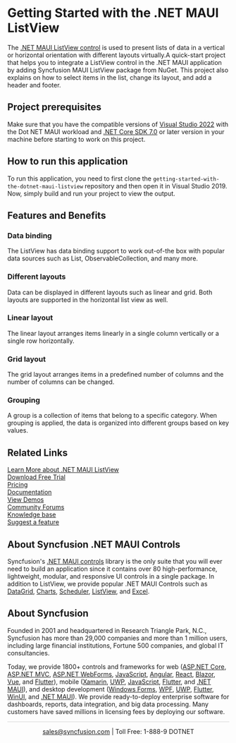# Getting Started with the .NET MAUI ListView 
The [.NET MAUI ListView control](https://www.syncfusion.com/maui-controls/maui-listview?utm_source=github&utm_medium=listing&utm_campaign=maui-listview-github-samples) is used to present lists of data in a vertical or horizontal orientation with different layouts virtually.A quick-start project that helps you to integrate a ListView control in the .NET MAUI application by adding Syncfusion MAUI ListView package from NuGet. This project also explains on how to select items in the list, change its layout, and add a header and footer.

## Project prerequisites
Make sure that you have the compatible versions of [Visual Studio 2022](https://visualstudio.microsoft.com/downloads/ ) with the Dot NET MAUI workload and [.NET Core SDK 7.0](https://dotnet.microsoft.com/en-us/download/dotnet/7.0) or later version in your machine before starting to work on this project.

## How to run this application
To run this application, you need to first clone the `getting-started-with-the-dotnet-maui-listview` repository and then open it in Visual Studio 2019. Now, simply build and run your project to view the output.

## Features and Benefits

###  Data binding
The ListView has data binding support to work out-of-the box with popular data sources such as List, ObservableCollection, and many more.

###  Different layouts
Data can be displayed in different layouts such as linear and grid. Both layouts are supported in the horizontal list view as well.

### Linear layout
The linear layout arranges items linearly in a single column vertically or a single row horizontally.

### Grid layout
The grid layout arranges items in a predefined number of columns and the number of columns can be changed.

### Grouping
A group is a collection of items that belong to a specific category. When grouping is applied, the data is organized into different groups based on key values.

## Related Links
[Learn More about .NET MAUI ListView](https://www.syncfusion.com/maui-controls/maui-listview?utm_source=github&utm_medium=listing&utm_campaign=maui-listview-github-samples) <br/>
[Download Free Trial](https://www.syncfusion.com/downloads/maui/confirm?utm_source=github&utm_medium=listing&utm_campaign=maui-listview-github-samples) <br/>
[Pricing](https://www.syncfusion.com/sales/teamlicense?utm_source=github&utm_medium=listing&utm_campaign=maui-listview-github-samples) <br/>
[Documentation](https://help.syncfusion.com/maui/listview/getting-started?utm_source=github&utm_medium=listing&utm_campaign=maui-listview-github-samples) <br/>
[View Demos](https://github.com/syncfusion/maui-demos/tree/master/MAUI/ListView?utm_source=github&utm_medium=listing&utm_campaign=maui-listview-github-samples) <br/>
[Community Forums](https://www.syncfusion.com/forums/maui?control=sflistview?utm_source=github&utm_medium=listing&utm_campaign=maui-listview-github-samples) <br/>
[Knowledge base](https://support.syncfusion.com/kb?utm_source=github&utm_medium=listing&utm_campaign=maui-listview-github-samples) <br/>
[Suggest a feature](https://www.syncfusion.com/feedback/maui?utm_source=github&utm_medium=listing&utm_campaign=maui-listview-github-samples)

## About Syncfusion .NET MAUI Controls
Syncfusion's [.NET MAUI controls](https://www.syncfusion.com/maui-controls?utm_source=github&utm_medium=listing&utm_campaign=maui-listview-github-samples) library is the only suite that you will ever need to build an application since it contains over 80 high-performance, lightweight, modular, and responsive UI controls in a single package. In addition to ListView, we provide popular .NET MAUI Controls such as [DataGrid](https://www.syncfusion.com/maui-controls/maui-datagrid?utm_source=github&utm_medium=listing&utm_campaign=maui-listview-github-samples), [Charts](https://www.syncfusion.com/maui-controls/maui-cartesian-charts?utm_source=github&utm_medium=listing&utm_campaign=maui-listview-github-samples), [Scheduler](https://www.syncfusion.com/maui-controls/maui-scheduler?utm_source=github&utm_medium=listing&utm_campaign=maui-listview-github-samples), [ListView](https://www.syncfusion.com/maui-controls/maui-listview?utm_source=github&utm_medium=listing&utm_campaign=maui-listview-github-samples), and [Excel](https://www.syncfusion.com/document-processing/excel-framework/maui?utm_source=github&utm_medium=listing&utm_campaign=maui-listview-github-samples).

## About Syncfusion

Founded in 2001 and headquartered in Research Triangle Park, N.C., Syncfusion has more than 29,000 companies and more than 1 million users, including large financial institutions, Fortune 500 companies, and global IT consultancies.

Today, we provide 1800+ controls and frameworks for web ([ASP.NET Core](https://www.syncfusion.com/aspnet-core-ui-controls?utm_source=github&utm_medium=listing&utm_campaign=maui-listview-github-samples), [ASP.NET MVC](https://www.syncfusion.com/aspnet-mvc-ui-controls?utm_source=github&utm_medium=listing&utm_campaign=maui-listview-github-samples), [ASP.NET WebForms](https://www.syncfusion.com/jquery/aspnet-webforms-ui-controls?utm_source=github&utm_medium=listing&utm_campaign=maui-listview-github-samples), [JavaScript](https://www.syncfusion.com/javascript-ui-controls?utm_source=github&utm_medium=listing&utm_campaign=maui-listview-github-samples), [Angular](https://www.syncfusion.com/angular-components?utm_source=github&utm_medium=listing&utm_campaign=maui-listview-github-samples), [React](https://www.syncfusion.com/react-components?utm_source=github&utm_medium=listing&utm_campaign=maui-listview-github-samples), [Blazor](https://www.syncfusion.com/blazor-components?utm_source=github&utm_medium=listing&utm_campaign=maui-listview-github-samples), [Vue](https://www.syncfusion.com/vue-components?utm_source=github&utm_medium=listing&utm_campaign=maui-listview-github-samples), and [Flutter](https://www.syncfusion.com/flutter-widgets?utm_source=github&utm_medium=listing&utm_campaign=maui-listview-github-samples)), mobile ([Xamarin](https://www.syncfusion.com/xamarin-ui-controls?utm_source=github&utm_medium=listing&utm_campaign=maui-listview-github-samples), [UWP](https://www.syncfusion.com/uwp-ui-controls?utm_source=github&utm_medium=listing&utm_campaign=maui-listview-github-samples), [JavaScript](https://www.syncfusion.com/javascript-ui-controls?utm_source=github&utm_medium=listing&utm_campaign=maui-listview-github-samples), [Flutter](https://www.syncfusion.com/flutter-widgets?utm_source=github&utm_medium=listing&utm_campaign=maui-listview-github-samples), and [.NET MAUI](https://www.syncfusion.com/maui-controls?utm_source=github&utm_medium=listing&utm_campaign=maui-listview-github-samples)), and desktop development ([Windows Forms](https://www.syncfusion.com/winforms-ui-controls?utm_source=github&utm_medium=listing&utm_campaign=maui-listview-github-samples), [WPF](https://www.syncfusion.com/wpf-controls?utm_source=github&utm_medium=listing&utm_campaign=maui-listview-github-samples), [UWP](https://www.syncfusion.com/uwp-ui-controls?utm_source=github&utm_medium=listing&utm_campaign=maui-listview-github-samples), [Flutter](https://www.syncfusion.com/flutter-widgets?utm_source=github&utm_medium=listing&utm_campaign=maui-listview-github-samples), [WinUI](https://www.syncfusion.com/winui-controls?utm_source=github&utm_medium=listing&utm_campaign=maui-listview-github-samples), and [.NET MAUI](https://www.syncfusion.com/maui-controls?utm_source=github&utm_medium=listing&utm_campaign=maui-listview-github-samples)). We provide ready-to-deploy enterprise software for dashboards, reports, data integration, and big data processing. Many customers have saved millions in licensing fees by deploying our software.

<hr style="height:0.3px;border:none;color:lightgrey;background-color:lightgrey;" />
 
<p align="center">
  <a href="mailto:sales@syncfusion.com?Subject=Syncfusion .NET MAUI ListView - Visual Studio Marketplace">sales@syncfusion.com</a> | Toll Free: 1-888-9 DOTNET
</p>